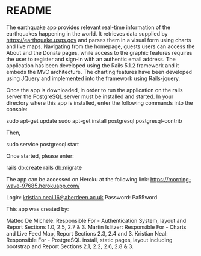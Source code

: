 # README

The earthquake app provides relevant real-time information of the earthquakes 
happening in the world. It retrieves data supplied by https://earthquake.usgs.gov
and parses them in a visual form using charts and live maps. Navigating from the
homepage, guests users can access the About and the Donate pages, while access 
to the graphic features requires the user to register and sign-in with an 
authentic email address. The application has been developed using the Rails 5.1.2 
framework and it embeds the MVC architecture. The charting features have been 
developed using JQuery and implemented into the framework using Rails-jquery.

Once the app is downloaded, in order to run the application on the rails server 
the PostgreSQL server must be installed and started. In your directory where this 
app is installed, enter the following commands into the console:

sudo apt-get update
sudo apt-get install postgresql postgresql-contrib
 
Then,

sudo service postgresql start

Once started, please enter:

rails db:create
rails db:migrate

The app can be accessed on Heroku at the following link:
https://morning-wave-97685.herokuapp.com/

Login: kristian.neal.16@aberdeen.ac.uk
Password: Pa55word

This app was created by:

Matteo De Michele: Responsible For - Authentication System, layout and Report Sections 1.0, 2.5, 2.7 & 3.
Martin Islitzer: Responsible For - Charts and Live Feed Map, Report Sections 2.3, 2.4 and 3.
Kristian Neal: Responsible For - PostgreSQL install, static pages, layout including bootstrap and Report Sections 2.1, 2.2, 2.6, 2.8 & 3.


